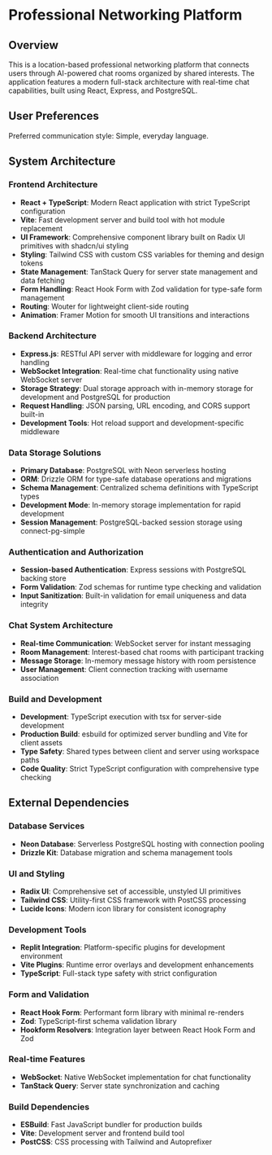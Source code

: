 # Professional Networking Platform

## Overview

This is a location-based professional networking platform that connects users through AI-powered chat rooms organized by shared interests. The application features a modern full-stack architecture with real-time chat capabilities, built using React, Express, and PostgreSQL.

## User Preferences

Preferred communication style: Simple, everyday language.

## System Architecture

### Frontend Architecture
- **React + TypeScript**: Modern React application with strict TypeScript configuration
- **Vite**: Fast development server and build tool with hot module replacement
- **UI Framework**: Comprehensive component library built on Radix UI primitives with shadcn/ui styling
- **Styling**: Tailwind CSS with custom CSS variables for theming and design tokens
- **State Management**: TanStack Query for server state management and data fetching
- **Form Handling**: React Hook Form with Zod validation for type-safe form management
- **Routing**: Wouter for lightweight client-side routing
- **Animation**: Framer Motion for smooth UI transitions and interactions

### Backend Architecture
- **Express.js**: RESTful API server with middleware for logging and error handling
- **WebSocket Integration**: Real-time chat functionality using native WebSocket server
- **Storage Strategy**: Dual storage approach with in-memory storage for development and PostgreSQL for production
- **Request Handling**: JSON parsing, URL encoding, and CORS support built-in
- **Development Tools**: Hot reload support and development-specific middleware

### Data Storage Solutions
- **Primary Database**: PostgreSQL with Neon serverless hosting
- **ORM**: Drizzle ORM for type-safe database operations and migrations
- **Schema Management**: Centralized schema definitions with TypeScript types
- **Development Mode**: In-memory storage implementation for rapid development
- **Session Management**: PostgreSQL-backed session storage using connect-pg-simple

### Authentication and Authorization
- **Session-based Authentication**: Express sessions with PostgreSQL backing store
- **Form Validation**: Zod schemas for runtime type checking and validation
- **Input Sanitization**: Built-in validation for email uniqueness and data integrity

### Chat System Architecture
- **Real-time Communication**: WebSocket server for instant messaging
- **Room Management**: Interest-based chat rooms with participant tracking
- **Message Storage**: In-memory message history with room persistence
- **User Management**: Client connection tracking with username association

### Build and Development
- **Development**: TypeScript execution with tsx for server-side development
- **Production Build**: esbuild for optimized server bundling and Vite for client assets
- **Type Safety**: Shared types between client and server using workspace paths
- **Code Quality**: Strict TypeScript configuration with comprehensive type checking

## External Dependencies

### Database Services
- **Neon Database**: Serverless PostgreSQL hosting with connection pooling
- **Drizzle Kit**: Database migration and schema management tools

### UI and Styling
- **Radix UI**: Comprehensive set of accessible, unstyled UI primitives
- **Tailwind CSS**: Utility-first CSS framework with PostCSS processing
- **Lucide Icons**: Modern icon library for consistent iconography

### Development Tools
- **Replit Integration**: Platform-specific plugins for development environment
- **Vite Plugins**: Runtime error overlays and development enhancements
- **TypeScript**: Full-stack type safety with strict configuration

### Form and Validation
- **React Hook Form**: Performant form library with minimal re-renders
- **Zod**: TypeScript-first schema validation library
- **Hookform Resolvers**: Integration layer between React Hook Form and Zod

### Real-time Features
- **WebSocket**: Native WebSocket implementation for chat functionality
- **TanStack Query**: Server state synchronization and caching

### Build Dependencies
- **ESBuild**: Fast JavaScript bundler for production builds
- **Vite**: Development server and frontend build tool
- **PostCSS**: CSS processing with Tailwind and Autoprefixer